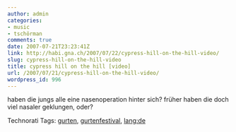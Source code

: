```yaml
---
author: admin
categories:
- music
- tschörman
comments: true
date: 2007-07-21T23:23:41Z
link: http://habi.gna.ch/2007/07/22/cypress-hill-on-the-hill-video/
slug: cypress-hill-on-the-hill-video
title: cypress hill on the hill [video]
url: /2007/07/21/cypress-hill-on-the-hill-video/
wordpress_id: 996
---
```


haben die jungs alle eine nasenoperation hinter sich? früher haben die doch viel nasaler geklungen, oder?





Technorati Tags: [gurten](http://www.technorati.com/tag/gurten), [gurtenfestival](http://www.technorati.com/tag/gurtenfestival), [lang:de](http://www.technorati.com/tag/lang:de)
